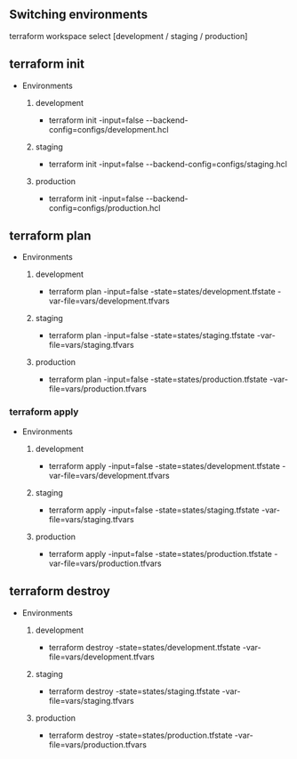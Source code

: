 
## Switching environments

terraform workspace select [development / staging / production]

## terraform init

- Environments
    1. development
        - terraform init -input=false --backend-config=configs/development.hcl

    2. staging
        - terraform init -input=false --backend-config=configs/staging.hcl

    3. production
        - terraform init -input=false --backend-config=configs/production.hcl

## terraform plan

- Environments
    1. development
        - terraform plan -input=false -state=states/development.tfstate -var-file=vars/development.tfvars

    2. staging
        - terraform plan -input=false -state=states/staging.tfstate -var-file=vars/staging.tfvars

    3. production
        - terraform plan -input=false -state=states/production.tfstate -var-file=vars/production.tfvars

### terraform apply

- Environments
    1. development
        - terraform apply -input=false -state=states/development.tfstate -var-file=vars/development.tfvars

    2. staging
        - terraform apply -input=false -state=states/staging.tfstate -var-file=vars/staging.tfvars

    3. production
        - terraform apply -input=false -state=states/production.tfstate -var-file=vars/production.tfvars

## terraform destroy

- Environments
    1. development
        - terraform destroy -state=states/development.tfstate -var-file=vars/development.tfvars

    2. staging
        - terraform destroy -state=states/staging.tfstate -var-file=vars/staging.tfvars

    3. production
        - terraform destroy -state=states/production.tfstate -var-file=vars/production.tfvars


